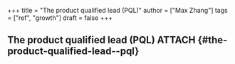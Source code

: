 +++
title = "The product qualified lead (PQL)"
author = ["Max Zhang"]
tags = ["ref", "growth"]
draft = false
+++

## The product qualified lead (PQL) <span class="tag"><span class="ATTACH">ATTACH</span></span> {#the-product-qualified-lead--pql}
